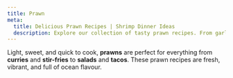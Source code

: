 ```yaml
---
title: Prawn
meta:
  title: Delicious Prawn Recipes | Shrimp Dinner Ideas
  description: Explore our collection of tasty prawn recipes. From garlic prawns and curries to stir-fries and pasta dishes - discover quick and flavourful ways to cook with prawns.
---
```


Light, sweet, and quick to cook, **prawns** are perfect for everything from **curries** and **stir-fries** to **salads** and **tacos**. These prawn recipes are fresh, vibrant, and full of ocean flavour.
